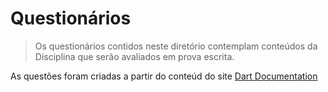 # Questionários #

> Os questionários contidos neste diretório contemplam 
conteúdos da Disciplina que serão avaliados em prova 
escrita.
>
>
As questões foram criadas a partir do conteúd do site [Dart Documentation](https://dart.dev/guides)
>